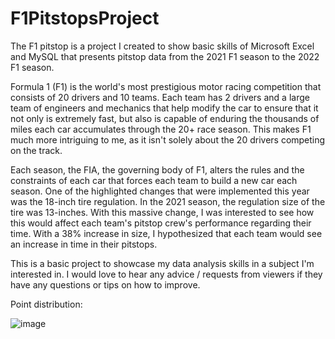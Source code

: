 # F1PitstopsProject
The F1 pitstop is a project I created to show basic skills of Microsoft Excel and MySQL that presents pitstop data from the 2021 F1 season to the 2022 F1 season.

Formula 1 (F1) is the world's most prestigious motor racing competition that consists of 20 drivers and 10 teams. 
Each team has 2 drivers and a large team of engineers and mechanics that help modify the car to ensure that it not only is extremely fast, but also is capable of enduring the thousands of miles each car accumulates through the 20+ race season.
This makes F1 much more intriguing to me, as it isn't solely about the 20 drivers competing on the track.

Each season, the FIA, the governing body of F1, alters the rules and the constraints of each car that forces each team to build a new car each season. One of the highlighted changes that were implemented this year was the 18-inch tire regulation.
In the 2021 season, the regulation size of the tire was 13-inches. With this massive change, I was interested to see how this would affect each team's pitstop crew's performance regarding their time. With a 38% increase in size, I hypothesized that each team would see an increase in time in their pitstops.

This is a basic project to showcase my data analysis skills in a subject I'm interested in. I would love to hear any advice / requests from viewers if they have any questions or tips on how to improve.

Point distribution:

![image](https://user-images.githubusercontent.com/47574914/195957618-67e67f1a-4060-4531-afad-4d90f303097e.png)
